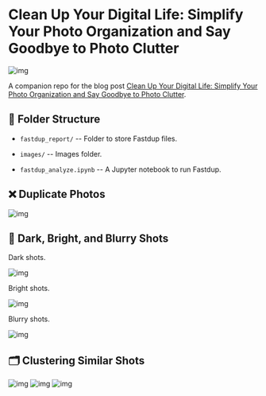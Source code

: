 # Clean Up Your Digital Life: Simplify Your Photo Organization and Say Goodbye to Photo Clutter

![img](https://dicksonneoh.com/images//blog/clean_up_your_digital_life/post_image.gif)

A companion repo for the blog post [Clean Up Your Digital Life: Simplify Your Photo Organization and Say Goodbye to Photo Clutter](https://dicksonneoh.com/blog/pytorch_at_the_edge_timm_torchscript_flutter/).

## 📂 Folder Structure

* `fastdup_report/` -- Folder to store Fastdup files.

* `images/` -- Images folder.

* `fastdup_analyze.ipynb` -- A Jupyter notebook to run Fastdup.


## ❌ Duplicate Photos

![img](https://dicksonneoh.com/blog/clean_up_your_digital_life/duplicates_hu323969206119676e5df3198f2e6fe505_311928_720x0_resize_box_3.png)


## 🤳 Dark, Bright, and Blurry Shots

Dark shots.

![img](https://dicksonneoh.com/blog/clean_up_your_digital_life/dark_hu51bbc855986a61f41c2cb3de55b7df11_124684_720x0_resize_box_3.png)

Bright shots.

![img](https://dicksonneoh.com/blog/clean_up_your_digital_life/bright_hubff9339be5267abf3aa220b3f483b572_84012_720x0_resize_box_3.png)

Blurry shots.

![img](https://dicksonneoh.com/blog/clean_up_your_digital_life/blur_huc773d625eef43d374c68d04a54e9cad0_177607_720x0_resize_box_3.png)


## 🗂 Clustering Similar Shots


![img](https://dicksonneoh.com/blog/clean_up_your_digital_life/cluster_160_hu2184f9c77344b191a1115ac25606c952_861653_720x0_resize_box_3.png)
![img](https://dicksonneoh.com/blog/clean_up_your_digital_life/cluster_6667_hu0155b54e178209125b94e313c5077923_574930_720x0_resize_box_3.png)
![img](https://dicksonneoh.com/blog/clean_up_your_digital_life/cluster_16356_huaad47b1bcc67ca69d8672d5093e485cb_736634_720x0_resize_box_3.png)
